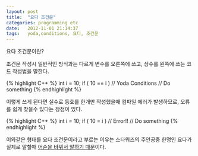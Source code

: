 ```yaml
---
layout: post
title:  "요다 조건문"
categories: programming etc
date:   2012-11-01 21:14:37
tags:   yoda,conditions, 요다, 조건문
---
```


요다 조건문이란?

조건문 작성시 일반적인 방식과는 다르게 변수를 오른쪽에 쓰고, 상수를 왼쪽에 쓰는 코드 작성법을 말한다.

{% highlight C++ %}
int i = 10;
if ( 10 == i )   // Yoda Conditions
  // Do something
{% endhighlight %}

이렇게 쓰게 된다면 실수로 등호를 한개만 작성했을때 컴파일 에러가 발생하므로, 오류를 쉽게 찾을수 있다는 장점이 있다.

{% highlight C++ %}
int i = 10;
if ( 10 = i )  // Error!!
  // Do something
{% endhighlight %}

이와같은 형태를 요다 조건문이라고 부르는 이유는 스타워즈의 주인공중 한명인 요다가 실제로 말할때 [어순을 바꿔서 말하기 때문](http://mirror.enha.kr/wiki/%EC%9A%94%EB%8B%A4#s-1)이다.